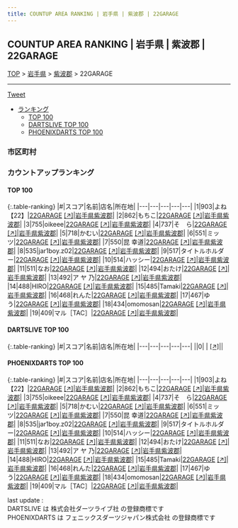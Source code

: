 ```yaml
---
title: COUNTUP AREA RANKING | 岩手県 | 紫波郡 | 22GARAGE
---
```

## COUNTUP AREA RANKING | 岩手県 | 紫波郡 | 22GARAGE

[TOP](/darts/rank/) > [岩手県](/darts/rank/岩手県/) > [紫波郡](/darts/rank/岩手県/紫波郡/) > 22GARAGE

___

<a href="https://twitter.com/share?ref_src=twsrc%5Etfw" data-text="COUNTUP AREA RANKING | 岩手県紫波郡22GARAGE" class="twitter-share-button" data-hashtags="DARTSLIVE,PHOENIXDARTS,darts,ダーツ" data-show-count="false">Tweet</a>

* [ランキング](#カウントアップランキング)
    * [TOP 100](#top-100)
    * [DARTSLIVE TOP 100](#dartslive-top-100)
    * [PHOENIXDARTS TOP 100](#phoenixdarts-top-100)

### 市区町村

<ul>

</ul>

### カウントアップランキング

#### TOP 100



{:.table-ranking}
|#|スコア|名前|店名|所在地|
|---|---|---|---|---|
|1|903|<span class="rank-name-pd">よね【22】</span>|<a href="/darts/rank/shops/96435.html">22GARAGE</a> <a href="https://vs.phoenixdarts.com/jp/shop/shopDetailInfo/s_96435?s_seq=96435">[↗]</a>|<a href="/darts/rank/岩手県/紫波郡">岩手県紫波郡</a>|
|2|862|<span class="rank-name-pd">もちこ</span>|<a href="/darts/rank/shops/96435.html">22GARAGE</a> <a href="https://vs.phoenixdarts.com/jp/shop/shopDetailInfo/s_96435?s_seq=96435">[↗]</a>|<a href="/darts/rank/岩手県/紫波郡">岩手県紫波郡</a>|
|3|755|<span class="rank-name-pd">oikeee</span>|<a href="/darts/rank/shops/96435.html">22GARAGE</a> <a href="https://vs.phoenixdarts.com/jp/shop/shopDetailInfo/s_96435?s_seq=96435">[↗]</a>|<a href="/darts/rank/岩手県/紫波郡">岩手県紫波郡</a>|
|4|737|<span class="rank-name-pd">そ　ら</span>|<a href="/darts/rank/shops/96435.html">22GARAGE</a> <a href="https://vs.phoenixdarts.com/jp/shop/shopDetailInfo/s_96435?s_seq=96435">[↗]</a>|<a href="/darts/rank/岩手県/紫波郡">岩手県紫波郡</a>|
|5|718|<span class="rank-name-pd">かむい</span>|<a href="/darts/rank/shops/96435.html">22GARAGE</a> <a href="https://vs.phoenixdarts.com/jp/shop/shopDetailInfo/s_96435?s_seq=96435">[↗]</a>|<a href="/darts/rank/岩手県/紫波郡">岩手県紫波郡</a>|
|6|551|<span class="rank-name-pd">ミッツ</span>|<a href="/darts/rank/shops/96435.html">22GARAGE</a> <a href="https://vs.phoenixdarts.com/jp/shop/shopDetailInfo/s_96435?s_seq=96435">[↗]</a>|<a href="/darts/rank/岩手県/紫波郡">岩手県紫波郡</a>|
|7|550|<span class="rank-name-pd">昆  幸道</span>|<a href="/darts/rank/shops/96435.html">22GARAGE</a> <a href="https://vs.phoenixdarts.com/jp/shop/shopDetailInfo/s_96435?s_seq=96435">[↗]</a>|<a href="/darts/rank/岩手県/紫波郡">岩手県紫波郡</a>|
|8|535|<span class="rank-name-pd">jar1boy.z02</span>|<a href="/darts/rank/shops/96435.html">22GARAGE</a> <a href="https://vs.phoenixdarts.com/jp/shop/shopDetailInfo/s_96435?s_seq=96435">[↗]</a>|<a href="/darts/rank/岩手県/紫波郡">岩手県紫波郡</a>|
|9|517|<span class="rank-name-pd">タイトルホルダー</span>|<a href="/darts/rank/shops/96435.html">22GARAGE</a> <a href="https://vs.phoenixdarts.com/jp/shop/shopDetailInfo/s_96435?s_seq=96435">[↗]</a>|<a href="/darts/rank/岩手県/紫波郡">岩手県紫波郡</a>|
|10|514|<span class="rank-name-pd">ハッシー</span>|<a href="/darts/rank/shops/96435.html">22GARAGE</a> <a href="https://vs.phoenixdarts.com/jp/shop/shopDetailInfo/s_96435?s_seq=96435">[↗]</a>|<a href="/darts/rank/岩手県/紫波郡">岩手県紫波郡</a>|
|11|511|<span class="rank-name-pd">なお</span>|<a href="/darts/rank/shops/96435.html">22GARAGE</a> <a href="https://vs.phoenixdarts.com/jp/shop/shopDetailInfo/s_96435?s_seq=96435">[↗]</a>|<a href="/darts/rank/岩手県/紫波郡">岩手県紫波郡</a>|
|12|494|<span class="rank-name-pd">おたけ</span>|<a href="/darts/rank/shops/96435.html">22GARAGE</a> <a href="https://vs.phoenixdarts.com/jp/shop/shopDetailInfo/s_96435?s_seq=96435">[↗]</a>|<a href="/darts/rank/岩手県/紫波郡">岩手県紫波郡</a>|
|13|492|<span class="rank-name-pd">ア ヤ 乃</span>|<a href="/darts/rank/shops/96435.html">22GARAGE</a> <a href="https://vs.phoenixdarts.com/jp/shop/shopDetailInfo/s_96435?s_seq=96435">[↗]</a>|<a href="/darts/rank/岩手県/紫波郡">岩手県紫波郡</a>|
|14|488|<span class="rank-name-pd">HIRO</span>|<a href="/darts/rank/shops/96435.html">22GARAGE</a> <a href="https://vs.phoenixdarts.com/jp/shop/shopDetailInfo/s_96435?s_seq=96435">[↗]</a>|<a href="/darts/rank/岩手県/紫波郡">岩手県紫波郡</a>|
|15|485|<span class="rank-name-pd">Tamaki</span>|<a href="/darts/rank/shops/96435.html">22GARAGE</a> <a href="https://vs.phoenixdarts.com/jp/shop/shopDetailInfo/s_96435?s_seq=96435">[↗]</a>|<a href="/darts/rank/岩手県/紫波郡">岩手県紫波郡</a>|
|16|468|<span class="rank-name-pd">れんた</span>|<a href="/darts/rank/shops/96435.html">22GARAGE</a> <a href="https://vs.phoenixdarts.com/jp/shop/shopDetailInfo/s_96435?s_seq=96435">[↗]</a>|<a href="/darts/rank/岩手県/紫波郡">岩手県紫波郡</a>|
|17|467|<span class="rank-name-pd">ゆう</span>|<a href="/darts/rank/shops/96435.html">22GARAGE</a> <a href="https://vs.phoenixdarts.com/jp/shop/shopDetailInfo/s_96435?s_seq=96435">[↗]</a>|<a href="/darts/rank/岩手県/紫波郡">岩手県紫波郡</a>|
|18|434|<span class="rank-name-pd">omomosan</span>|<a href="/darts/rank/shops/96435.html">22GARAGE</a> <a href="https://vs.phoenixdarts.com/jp/shop/shopDetailInfo/s_96435?s_seq=96435">[↗]</a>|<a href="/darts/rank/岩手県/紫波郡">岩手県紫波郡</a>|
|19|409|<span class="rank-name-pd">マル［TAC］</span>|<a href="/darts/rank/shops/96435.html">22GARAGE</a> <a href="https://vs.phoenixdarts.com/jp/shop/shopDetailInfo/s_96435?s_seq=96435">[↗]</a>|<a href="/darts/rank/岩手県/紫波郡">岩手県紫波郡</a>|


#### DARTSLIVE TOP 100



{:.table-ranking}
|#|スコア|名前|店名|所在地|
|---|---|---|---|---|
||0|<span class="rank-name-dl"> </span>|<a href="/darts/rank/shops/.html"></a> <a href="">[↗]</a>|<a href="/darts/rank//"></a>|


#### PHOENIXDARTS TOP 100



{:.table-ranking}
|#|スコア|名前|店名|所在地|
|---|---|---|---|---|
|1|903|<span class="rank-name-pd">よね【22】</span>|<a href="/darts/rank/shops/96435.html">22GARAGE</a> <a href="https://vs.phoenixdarts.com/jp/shop/shopDetailInfo/s_96435?s_seq=96435">[↗]</a>|<a href="/darts/rank/岩手県/紫波郡">岩手県紫波郡</a>|
|2|862|<span class="rank-name-pd">もちこ</span>|<a href="/darts/rank/shops/96435.html">22GARAGE</a> <a href="https://vs.phoenixdarts.com/jp/shop/shopDetailInfo/s_96435?s_seq=96435">[↗]</a>|<a href="/darts/rank/岩手県/紫波郡">岩手県紫波郡</a>|
|3|755|<span class="rank-name-pd">oikeee</span>|<a href="/darts/rank/shops/96435.html">22GARAGE</a> <a href="https://vs.phoenixdarts.com/jp/shop/shopDetailInfo/s_96435?s_seq=96435">[↗]</a>|<a href="/darts/rank/岩手県/紫波郡">岩手県紫波郡</a>|
|4|737|<span class="rank-name-pd">そ　ら</span>|<a href="/darts/rank/shops/96435.html">22GARAGE</a> <a href="https://vs.phoenixdarts.com/jp/shop/shopDetailInfo/s_96435?s_seq=96435">[↗]</a>|<a href="/darts/rank/岩手県/紫波郡">岩手県紫波郡</a>|
|5|718|<span class="rank-name-pd">かむい</span>|<a href="/darts/rank/shops/96435.html">22GARAGE</a> <a href="https://vs.phoenixdarts.com/jp/shop/shopDetailInfo/s_96435?s_seq=96435">[↗]</a>|<a href="/darts/rank/岩手県/紫波郡">岩手県紫波郡</a>|
|6|551|<span class="rank-name-pd">ミッツ</span>|<a href="/darts/rank/shops/96435.html">22GARAGE</a> <a href="https://vs.phoenixdarts.com/jp/shop/shopDetailInfo/s_96435?s_seq=96435">[↗]</a>|<a href="/darts/rank/岩手県/紫波郡">岩手県紫波郡</a>|
|7|550|<span class="rank-name-pd">昆  幸道</span>|<a href="/darts/rank/shops/96435.html">22GARAGE</a> <a href="https://vs.phoenixdarts.com/jp/shop/shopDetailInfo/s_96435?s_seq=96435">[↗]</a>|<a href="/darts/rank/岩手県/紫波郡">岩手県紫波郡</a>|
|8|535|<span class="rank-name-pd">jar1boy.z02</span>|<a href="/darts/rank/shops/96435.html">22GARAGE</a> <a href="https://vs.phoenixdarts.com/jp/shop/shopDetailInfo/s_96435?s_seq=96435">[↗]</a>|<a href="/darts/rank/岩手県/紫波郡">岩手県紫波郡</a>|
|9|517|<span class="rank-name-pd">タイトルホルダー</span>|<a href="/darts/rank/shops/96435.html">22GARAGE</a> <a href="https://vs.phoenixdarts.com/jp/shop/shopDetailInfo/s_96435?s_seq=96435">[↗]</a>|<a href="/darts/rank/岩手県/紫波郡">岩手県紫波郡</a>|
|10|514|<span class="rank-name-pd">ハッシー</span>|<a href="/darts/rank/shops/96435.html">22GARAGE</a> <a href="https://vs.phoenixdarts.com/jp/shop/shopDetailInfo/s_96435?s_seq=96435">[↗]</a>|<a href="/darts/rank/岩手県/紫波郡">岩手県紫波郡</a>|
|11|511|<span class="rank-name-pd">なお</span>|<a href="/darts/rank/shops/96435.html">22GARAGE</a> <a href="https://vs.phoenixdarts.com/jp/shop/shopDetailInfo/s_96435?s_seq=96435">[↗]</a>|<a href="/darts/rank/岩手県/紫波郡">岩手県紫波郡</a>|
|12|494|<span class="rank-name-pd">おたけ</span>|<a href="/darts/rank/shops/96435.html">22GARAGE</a> <a href="https://vs.phoenixdarts.com/jp/shop/shopDetailInfo/s_96435?s_seq=96435">[↗]</a>|<a href="/darts/rank/岩手県/紫波郡">岩手県紫波郡</a>|
|13|492|<span class="rank-name-pd">ア ヤ 乃</span>|<a href="/darts/rank/shops/96435.html">22GARAGE</a> <a href="https://vs.phoenixdarts.com/jp/shop/shopDetailInfo/s_96435?s_seq=96435">[↗]</a>|<a href="/darts/rank/岩手県/紫波郡">岩手県紫波郡</a>|
|14|488|<span class="rank-name-pd">HIRO</span>|<a href="/darts/rank/shops/96435.html">22GARAGE</a> <a href="https://vs.phoenixdarts.com/jp/shop/shopDetailInfo/s_96435?s_seq=96435">[↗]</a>|<a href="/darts/rank/岩手県/紫波郡">岩手県紫波郡</a>|
|15|485|<span class="rank-name-pd">Tamaki</span>|<a href="/darts/rank/shops/96435.html">22GARAGE</a> <a href="https://vs.phoenixdarts.com/jp/shop/shopDetailInfo/s_96435?s_seq=96435">[↗]</a>|<a href="/darts/rank/岩手県/紫波郡">岩手県紫波郡</a>|
|16|468|<span class="rank-name-pd">れんた</span>|<a href="/darts/rank/shops/96435.html">22GARAGE</a> <a href="https://vs.phoenixdarts.com/jp/shop/shopDetailInfo/s_96435?s_seq=96435">[↗]</a>|<a href="/darts/rank/岩手県/紫波郡">岩手県紫波郡</a>|
|17|467|<span class="rank-name-pd">ゆう</span>|<a href="/darts/rank/shops/96435.html">22GARAGE</a> <a href="https://vs.phoenixdarts.com/jp/shop/shopDetailInfo/s_96435?s_seq=96435">[↗]</a>|<a href="/darts/rank/岩手県/紫波郡">岩手県紫波郡</a>|
|18|434|<span class="rank-name-pd">omomosan</span>|<a href="/darts/rank/shops/96435.html">22GARAGE</a> <a href="https://vs.phoenixdarts.com/jp/shop/shopDetailInfo/s_96435?s_seq=96435">[↗]</a>|<a href="/darts/rank/岩手県/紫波郡">岩手県紫波郡</a>|
|19|409|<span class="rank-name-pd">マル［TAC］</span>|<a href="/darts/rank/shops/96435.html">22GARAGE</a> <a href="https://vs.phoenixdarts.com/jp/shop/shopDetailInfo/s_96435?s_seq=96435">[↗]</a>|<a href="/darts/rank/岩手県/紫波郡">岩手県紫波郡</a>|


<div class="footer border-top border-gray-light mt-5 pt-3 text-right text-gray">
    last update : <span style="font-weight: italic" id="foot_last_modified"></span><br />
    DARTSLIVE は 株式会社ダーツライブ社 の登録商標です<br />
    PHOENIXDARTS は フェニックスダーツジャパン株式会社 の登録商標です<br />
</div>

<script src="https://cdnjs.cloudflare.com/ajax/libs/jquery.tablesorter/2.31.3/js/jquery.tablesorter.min.js" integrity="sha512-qzgd5cYSZcosqpzpn7zF2ZId8f/8CHmFKZ8j7mU4OUXTNRd5g+ZHBPsgKEwoqxCtdQvExE5LprwwPAgoicguNg==" crossorigin="anonymous" referrerpolicy="no-referrer"></script>
<link rel="stylesheet" href="https://cdnjs.cloudflare.com/ajax/libs/jquery.tablesorter/2.31.3/css/theme.default.min.css" integrity="sha512-wghhOJkjQX0Lh3NSWvNKeZ0ZpNn+SPVXX1Qyc9OCaogADktxrBiBdKGDoqVUOyhStvMBmJQ8ZdMHiR3wuEq8+w==" crossorigin="anonymous" referrerpolicy="no-referrer" />
<script>
$(function() {
    $(".table-ranking").tablesorter({sortList:[[0, 0]]});
    $("#foot_last_modified").text(formatDate(new Date(document.lastModified), 'yyyy-MM-dd HH:mm:ss'));
});
</script>

<script async src="https://platform.twitter.com/widgets.js" charset="utf-8"></script>